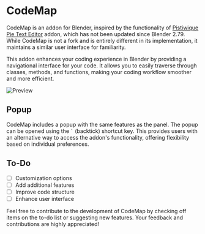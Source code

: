 # CodeMap

CodeMap is an addon for Blender, inspired by the functionality of [Pistiwique Pie Text Editor](https://github.com/pistiwique/pistiwique_pie_text_editor) addon, which has not been updated since Blender 2.79. While CodeMap is not a fork and is entirely different in its implementation, it maintains a similar user interface for familiarity.

This addon enhances your coding experience in Blender by providing a navigational interface for your code. It allows you to easily traverse through classes, methods, and functions, making your coding workflow smoother and more efficient.

![Preview](gif/code_map.gif)

## Popup
CodeMap includes a popup with the same features as the panel. The popup can be opened using the `` ` `` (backtick) shortcut key. This provides users with an alternative way to access the addon's functionality, offering flexibility based on individual preferences.

## To-Do

- [ ] Customization options
- [ ] Add additional features
- [ ] Improve code structure
- [ ] Enhance user interface

Feel free to contribute to the development of CodeMap by checking off items on the to-do list or suggesting new features. Your feedback and contributions are highly appreciated!
